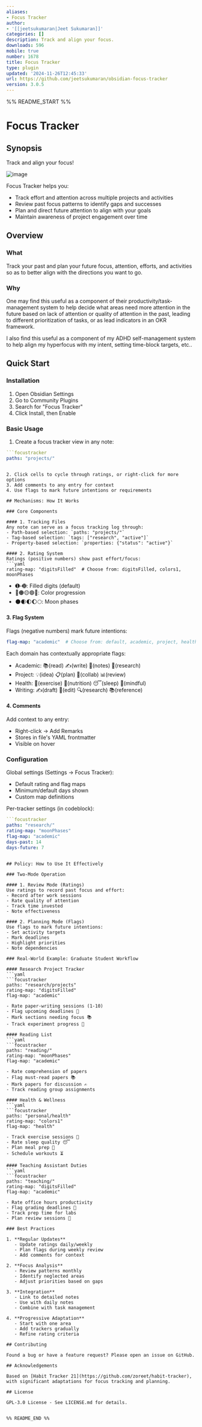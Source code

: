 ```yaml
---
aliases:
- Focus Tracker
author:
- '[[jeetsukumaran|Jeet Sukumaran]]'
categories: []
description: Track and align your focus.
downloads: 596
mobile: true
number: 1678
title: Focus Tracker
type: plugin
updated: '2024-11-26T12:45:33'
url: https://github.com/jeetsukumaran/obsidian-focus-tracker
version: 3.0.5
---
```


%% README_START %%

# Focus Tracker

## Synopsis

Track and align your focus!

![image](https://github.com/jeetsukumaran/obsidian-focus-tracker/assets/26183/4e7343d0-c1ad-49e1-a077-1e0ec48dc135)

Focus Tracker helps you:
- Track effort and attention across multiple projects and activities
- Review past focus patterns to identify gaps and successes
- Plan and direct future attention to align with your goals
- Maintain awareness of project engagement over time

## Overview

### What

Track your past and plan your future focus, attention, efforts, and activities so as to better align with the directions you want to go.

### Why

One may find this useful as a component of their productivity/task-management system to help decide what areas need more attention in the future based on lack of attention or quality of attention in the past, leading to different prioritization of tasks, or as lead indicators in an OKR framework.

I also find this useful as a component of my ADHD self-management system to help align my hyperfocus with my intent, setting time-block targets, etc..

## Quick Start

### Installation

1. Open Obsidian Settings
2. Go to Community Plugins
3. Search for "Focus Tracker"
4. Click Install, then Enable

### Basic Usage

1. Create a focus tracker view in any note:
```yaml
```focustracker
paths: "projects/"
```
```

2. Click cells to cycle through ratings, or right-click for more options
3. Add comments to any entry for context
4. Use flags to mark future intentions or requirements

## Mechanisms: How It Works

### Core Components

#### 1. Tracking Files
Any note can serve as a focus tracking log through:
- Path-based selection: `paths: "projects/"`
- Tag-based selection: `tags: ["research", "active"]`
- Property-based selection: `properties: {"status": "active"}`

#### 2. Rating System
Ratings (positive numbers) show past effort/focus:
```yaml
rating-map: "digitsFilled"  # Choose from: digitsFilled, colors1, moonPhases
```
- ➊-➓: Filled digits (default)
- 🔴🟠🟡🟢🔵: Color progression
- 🌑🌒🌓🌔🌕: Moon phases

#### 3. Flag System
Flags (negative numbers) mark future intentions:
```yaml
flag-map: "academic"  # Choose from: default, academic, project, health, writing
```

Each domain has contextually appropriate flags:
- Academic: 📚(read) ✍️(write) 📝(notes) 🔬(research)
- Project: 💡(idea) 📋(plan) 👥(collab) 📊(review)
- Health: 🏃(exercise) 🥗(nutrition) 😴(sleep) 🧘(mindful)
- Writing: ✍️(draft) 📝(edit) 🔍(research) 📚(reference)

#### 4. Comments
Add context to any entry:
- Right-click → Add Remarks
- Stores in file's YAML frontmatter
- Visible on hover

### Configuration

Global settings (Settings → Focus Tracker):
- Default rating and flag maps
- Minimum/default days shown
- Custom map definitions

Per-tracker settings (in codeblock):
```yaml
```focustracker
paths: "research/"
rating-map: "moonPhases"
flag-map: "academic"
days-past: 14
days-future: 7
```
```

## Policy: How to Use It Effectively

### Two-Mode Operation

#### 1. Review Mode (Ratings)
Use ratings to record past focus and effort:
- Record after work sessions
- Rate quality of attention
- Track time invested
- Note effectiveness

#### 2. Planning Mode (Flags)
Use flags to mark future intentions:
- Set activity targets
- Mark deadlines
- Highlight priorities
- Note dependencies

### Real-World Example: Graduate Student Workflow

#### Research Project Tracker
```yaml
```focustracker
paths: "research/projects"
rating-map: "digitsFilled"
flag-map: "academic"
```
```
- Rate paper-writing sessions (1-10)
- Flag upcoming deadlines 📅
- Mark sections needing focus 📚
- Track experiment progress 🔬

#### Reading List
```yaml
```focustracker
paths: "reading/"
rating-map: "moonPhases"
flag-map: "academic"
```
```
- Rate comprehension of papers
- Flag must-read papers 📚
- Mark papers for discussion ✍️
- Track reading group assignments

#### Health & Wellness
```yaml
```focustracker
paths: "personal/health"
rating-map: "colors1"
flag-map: "health"
```
```
- Track exercise sessions 🏃
- Rate sleep quality 😴
- Plan meal prep 🥗
- Schedule workouts ⏳

#### Teaching Assistant Duties
```yaml
```focustracker
paths: "teaching/"
rating-map: "digitsFilled"
flag-map: "academic"
```
```
- Rate office hours productivity
- Flag grading deadlines 📅
- Track prep time for labs
- Plan review sessions 👥

### Best Practices

1. **Regular Updates**
   - Update ratings daily/weekly
   - Plan flags during weekly review
   - Add comments for context

2. **Focus Analysis**
   - Review patterns monthly
   - Identify neglected areas
   - Adjust priorities based on gaps

3. **Integration**
   - Link to detailed notes
   - Use with daily notes
   - Combine with task management

4. **Progressive Adaptation**
   - Start with one area
   - Add trackers gradually
   - Refine rating criteria

## Contributing

Found a bug or have a feature request? Please open an issue on GitHub.

## Acknowledgements

Based on [Habit Tracker 21](https://github.com/zoreet/habit-tracker), with significant adaptations for focus tracking and planning.

## License

GPL-3.0 License - See LICENSE.md for details.


%% README_END %%